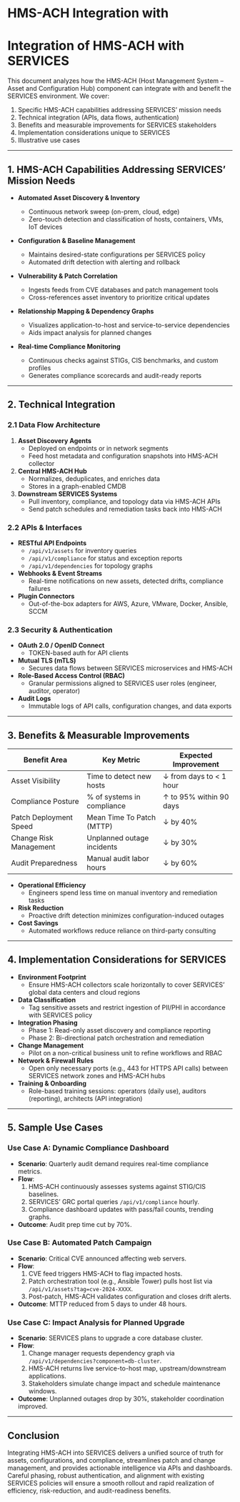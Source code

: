# HMS-ACH Integration with 

# Integration of HMS-ACH with SERVICES

This document analyzes how the HMS-ACH (Host Management System – Asset and Configuration Hub) component can integrate with and benefit the SERVICES environment. We cover:

1. Specific HMS-ACH capabilities addressing SERVICES’ mission needs  
2. Technical integration (APIs, data flows, authentication)  
3. Benefits and measurable improvements for SERVICES stakeholders  
4. Implementation considerations unique to SERVICES  
5. Illustrative use cases  

---

## 1. HMS-ACH Capabilities Addressing SERVICES’ Mission Needs

- **Automated Asset Discovery & Inventory**  
  - Continuous network sweep (on-prem, cloud, edge)  
  - Zero-touch detection and classification of hosts, containers, VMs, IoT devices  

- **Configuration & Baseline Management**  
  - Maintains desired-state configurations per SERVICES policy  
  - Automated drift detection with alerting and rollback  

- **Vulnerability & Patch Correlation**  
  - Ingests feeds from CVE databases and patch management tools  
  - Cross-references asset inventory to prioritize critical updates  

- **Relationship Mapping & Dependency Graphs**  
  - Visualizes application-to-host and service-to-service dependencies  
  - Aids impact analysis for planned changes  

- **Real-time Compliance Monitoring**  
  - Continuous checks against STIGs, CIS benchmarks, and custom profiles  
  - Generates compliance scorecards and audit-ready reports  

---

## 2. Technical Integration

### 2.1 Data Flow Architecture
1. **Asset Discovery Agents**  
   - Deployed on endpoints or in network segments  
   - Feed host metadata and configuration snapshots into HMS-ACH collector  
2. **Central HMS-ACH Hub**  
   - Normalizes, deduplicates, and enriches data  
   - Stores in a graph-enabled CMDB  
3. **Downstream SERVICES Systems**  
   - Pull inventory, compliance, and topology data via HMS-ACH APIs  
   - Send patch schedules and remediation tasks back into HMS-ACH  

### 2.2 APIs & Interfaces
- **RESTful API Endpoints**  
  - `/api/v1/assets` for inventory queries  
  - `/api/v1/compliance` for status and exception reports  
  - `/api/v1/dependencies` for topology graphs  
- **Webhooks & Event Streams**  
  - Real-time notifications on new assets, detected drifts, compliance failures  
- **Plugin Connectors**  
  - Out-of-the-box adapters for AWS, Azure, VMware, Docker, Ansible, SCCM  

### 2.3 Security & Authentication
- **OAuth 2.0 / OpenID Connect**  
  - TOKEN-based auth for API clients  
- **Mutual TLS (mTLS)**  
  - Secures data flows between SERVICES microservices and HMS-ACH  
- **Role-Based Access Control (RBAC)**  
  - Granular permissions aligned to SERVICES user roles (engineer, auditor, operator)  
- **Audit Logs**  
  - Immutable logs of API calls, configuration changes, and data exports  

---

## 3. Benefits & Measurable Improvements

| Benefit Area             | Key Metric                       | Expected Improvement        |
|--------------------------|----------------------------------|-----------------------------|
| Asset Visibility         | Time to detect new hosts         | ↓ from days to < 1 hour     |
| Compliance Posture       | % of systems in compliance       | ↑ to 95% within 90 days     |
| Patch Deployment Speed   | Mean Time To Patch (MTTP)        | ↓ by 40%                    |
| Change Risk Management   | Unplanned outage incidents       | ↓ by 30%                    |
| Audit Preparedness       | Manual audit labor hours         | ↓ by 60%                    |

- **Operational Efficiency**  
  - Engineers spend less time on manual inventory and remediation tasks  
- **Risk Reduction**  
  - Proactive drift detection minimizes configuration-induced outages  
- **Cost Savings**  
  - Automated workflows reduce reliance on third-party consulting  

---

## 4. Implementation Considerations for SERVICES

- **Environment Footprint**  
  - Ensure HMS-ACH collectors scale horizontally to cover SERVICES’ global data centers and cloud regions  
- **Data Classification**  
  - Tag sensitive assets and restrict ingestion of PII/PHI in accordance with SERVICES policy  
- **Integration Phasing**  
  - Phase 1: Read-only asset discovery and compliance reporting  
  - Phase 2: Bi-directional patch orchestration and remediation  
- **Change Management**  
  - Pilot on a non-critical business unit to refine workflows and RBAC  
- **Network & Firewall Rules**  
  - Open only necessary ports (e.g., 443 for HTTPS API calls) between SERVICES network zones and HMS-ACH hubs  
- **Training & Onboarding**  
  - Role-based training sessions: operators (daily use), auditors (reporting), architects (API integration)  

---

## 5. Sample Use Cases

### Use Case A: Dynamic Compliance Dashboard
- **Scenario**: Quarterly audit demand requires real-time compliance metrics.  
- **Flow**:  
  1. HMS-ACH continuously assesses systems against STIG/CIS baselines.  
  2. SERVICES’ GRC portal queries `/api/v1/compliance` hourly.  
  3. Compliance dashboard updates with pass/fail counts, trending graphs.  
- **Outcome**: Audit prep time cut by 70%.

### Use Case B: Automated Patch Campaign
- **Scenario**: Critical CVE announced affecting web servers.  
- **Flow**:  
  1. CVE feed triggers HMS-ACH to flag impacted hosts.  
  2. Patch orchestration tool (e.g., Ansible Tower) pulls host list via `/api/v1/assets?tag=cve-2024-XXXX`.  
  3. Post-patch, HMS-ACH validates configuration and closes drift alerts.  
- **Outcome**: MTTP reduced from 5 days to under 48 hours.

### Use Case C: Impact Analysis for Planned Upgrade
- **Scenario**: SERVICES plans to upgrade a core database cluster.  
- **Flow**:  
  1. Change manager requests dependency graph via `/api/v1/dependencies?component=db-cluster`.  
  2. HMS-ACH returns live service-to-host map, upstream/downstream applications.  
  3. Stakeholders simulate change impact and schedule maintenance windows.  
- **Outcome**: Unplanned outages drop by 30%, stakeholder coordination improved.

---

## Conclusion

Integrating HMS-ACH into SERVICES delivers a unified source of truth for assets, configurations, and compliance, streamlines patch and change management, and provides actionable intelligence via APIs and dashboards. Careful phasing, robust authentication, and alignment with existing SERVICES policies will ensure a smooth rollout and rapid realization of efficiency, risk-reduction, and audit-readiness benefits.